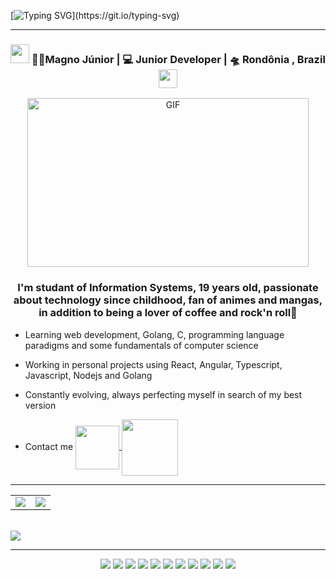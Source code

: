   [![Typing SVG](https://readme-typing-svg.herokuapp.com?font=roboto&size=25&color=FAFAFD&center=true&lines=_Hello+World!+I'm+J%C3%BAnior%E2%9A%A1_)](https://git.io/typing-svg)
<hr>

<div align="center">
<h3><img src="https://media.giphy.com/media/WUlplcMpOCEmTGBtBW/giphy.gif" width="30"> 👨‍💻Magno Júnior | 💻 Junior Developer | 🛸 Rondônia , Brazil <img src="https://media.giphy.com/media/WUlplcMpOCEmTGBtBW/giphy.gif" width="30"></h3>
</div>

<div align="center">
  <img height="270px" width="450px" alt="GIF" src="https://media.giphy.com/media/26BGIqWh2R1fi6JDa/giphy.gif" />
  
  <h3> I'm studant of Information Systems, 19 years old, passionate about technology since childhood, fan of animes and mangas, in addition to being a lover of coffee and rock'n roll🤘</h3>
</div>

- Learning web development, Golang, C, programming language paradigms and some fundamentals of computer science

- Working in personal projects using React, Angular, Typescript, Javascript, Nodejs and Golang

- Constantly evolving, always perfecting myself in search of my best version

- Contact me <a href="mailto:magnojunior319@gmail.com" target="blank">
  <img align="center" width="70px" src="https://img.shields.io/static/v1?label=&message=email&color=505264&style=for-the-badge&logo=gmail&logoColor=8a90c7">
</a> <a href="https://www.linkedin.com/in/magnojunior07/" target="blank">
  <img align="center" width="90px" src="https://img.shields.io/badge/LinkedIn-0077B5?style=for-the-badge&logo=linkedin&logoColor=white">
</a>
<hr>

<div align="center">
<table>
    <tr>
      <td align="center" style="padding=0;width=50%;">
        <img align="center" style="padding=0;" src="https://github-readme-stats.vercel.app/api/?username=magnojunior07&show_icons=true&title_color=7159c1&text_color=9f9f9f&bg_color=00000000&hide_border=true&icon_color=7159c1&hide_title=true&count_private=true" />
      </td>
      <td align="center" style="padding=0;width=50%;">
        <img align="center" style="padding=0;" src="https://github-readme-stats.vercel.app/api/top-langs/?username=magnojunior07&show_icons=true&title_color=7159c1&text_color=9f9f9f&bg_color=00000000&hide_border=true&icon_color=7159c1&count_private=true" />
      </td>
    </tr>
</table>
</div>
<br>    

<a>
    <img src="https://komarev.com/ghpvc/?username=magnojunior07&label=Views&color=116262">
</a>

 
<hr>

<div align="center">
  <img src="https://img.shields.io/badge/Visual%20Studio%20Code-0078d7.svg?style=for-the-badge&logo=visual-studio-code&logoColor=white" />
  <img src="https://img.shields.io/badge/css3-%231572B6.svg?style=for-the-badge&logo=css3&logoColor=white" />
  <img src="https://img.shields.io/badge/html5-%23E34F26.svg?style=for-the-badge&logo=html5&logoColor=white" />
  <img src="https://img.shields.io/badge/javascript-%23323330.svg?style=for-the-badge&logo=javascript&logoColor=%23F7DF1E" />
  <img src="https://img.shields.io/badge/typescript-3178C6.svg?style=for-the-badge&logo=typescript&logoColor=FFF" />
  <img src="https://img.shields.io/badge/node.js-6DA55F?style=for-the-badge&logo=node.js&logoColor=white" />
  <img src="https://img.shields.io/badge/Angular-DD0031?style=for-the-badge&logo=angular&logoColor=white"/>
  <img src="https://img.shields.io/badge/React-000000?style=for-the-badge&logo=react&logoColor=0078d7"/>
  <img src="https://img.shields.io/badge/Express.js-404D59?style=for-the-badge"/> 
  <img src="https://img.shields.io/badge/PostgreSQL-316192?style=for-the-badge&logo=postgresql&logoColor=white"/>
  <img src="https://img.shields.io/badge/Go-00ADD8?style=for-the-badge&logo=go&logoColor=white"/>
</div>
